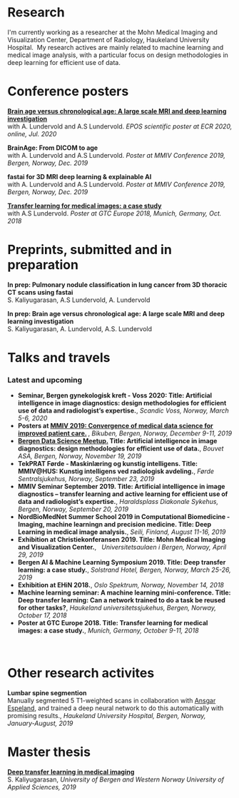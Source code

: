 ---
---

# Research 
I'm currently working as a researcher at the Mohn Medical Imaging and Visualization Center, Department of Radiology, Haukeland University Hospital. 
My research actives are mainly related to machine learning and medical image analysis, with a particular focus on design methodologies in deep learning for efficient use of data.
<br>

# Conference posters  
<a href="https://epos.myesr.org/esr/viewing/index.php?module=viewing_poster&task=&pi=156693"> <b>Brain age versus chronological age: A large scale MRI and deep learning investigation </b></a>
<br>
with A. Lundervold and A.S Lundervold. <i>EPOS scientific poster at ECR 2020, online, Jul. 2020 </i>

<b>BrainAge: From DICOM to age</b>
<br>
with A. Lundervold and A.S Lundervold. <i>Poster at MMIV Conference 2019, Bergen, Norway, Dec. 2019 </i>

<b>fastai for 3D MRI deep learning & explainable AI</b>
<br>
with A. Lundervold and A.S Lundervold. <i>Poster at MMIV Conference 2019, Bergen, Norway, Dec. 2019 </i>

<a href="https://www.nvidia.com/content/dam/en-zz/Solutions/gtc-europe/posters/deep-learning/gtc18eu-research-posters-AIDL_20_EP8136_Satheshkumar_Kaliyugarasan.jpg"> <b>Transfer learning for medical images: a case study </b></a>
<br>
with A.S Lundervold. <i>Poster at GTC Europe 2018, Munich, Germany, Oct. 2018 </i>
<br>

# Preprints, submitted and in preparation
<b>In prep: Pulmonary nodule classification in lung cancer from 3D thoracic CT scans using fastai</b>
<br>
S. Kaliyugarasan, A.S Lundervold, A. Lundervold


<b>In prep: Brain age versus chronological age: A large scale MRI and deep learning investigation</b>
<br>
S. Kaliyugarasan, A. Lundervold, A.S. Lundervold
<br>

# Talks and travels 
### Latest and upcoming
<ul>

<li> 
    <b>Seminar, Bergen gynekologisk kreft - Voss 2020:  Title: Artificial intelligence in image diagnostics: design methodologies for efficient use of data and radiologist’s expertise.</b>, 
    <i>Scandic Voss, Norway, March 5-6, 2020 </i>
</li>

<li> 
    <b>Posters at <a href="https://mmiv.no/conference/"> MMIV 2019: Convergence of medical data science for improved patient care.</a>
</b>, 
    <i> Bikuben, Bergen, Norway, December 9-11, 2019</i>
</li>

<li> 
    <b> <a href="https://www.meetup.com/Bergen-Data-Science-Meetup/events/266379588/"> Bergen Data Science Meetup.</a> Title: Artificial intelligence in image diagnostics: design methodologies for efficient use of data.</b>, 
    <i>Bouvet ASA, Bergen, Norway, November 19, 2019 </i>
</li>

<li> 
    <b>TekPRAT Førde - Maskinlæring og kunstig intelligens. Title: MMIV@HUS: Kunstig intelligens ved radiologisk avdeling.</b>, 
    <i>Førde Sentralsjukehus, Norway, September 23, 2019 </i>
</li>

<li> 
    <b>MMIV Seminar September 2019. Title: Artificial intelligence in image diagnostics – transfer learning and active learning for efficient use of data and radiologist’s expertise.</b>, 
    <i>Haraldsplass Diakonale Sykehus, Bergen, Norway, September 20, 2019 </i>
</li>

<li> 
    <b>NordBioMedNet Summer School 2019 in Computational Biomedicine - Imaging, machine learningn and precision medicine. Title: Deep Learning in medical image analysis.</b>, 
    <i>Seili, Finland, August 11-16, 2019 </i>
</li>

<li> 
     <b>Exhibition at Christiekonferansen 2019. Title: Mohn Medical Imaging and Visualization Center.</b>, 
     <i>Universitetsaulaen i Bergen, Norway, April 29, 2019 </i>
</li>

<li> 
    <b>Bergen AI &amp; Machine Learning Symposium 2019. Title: Deep transfer learning: a case study.</b>, 
    <i>Solstrand Hotel, Bergen, Norway, March 25-26, 2019 </i>
</li>

<li><b>Exhibition at EHiN 2018.</b>, 
    <i>Oslo Spektrum, Norway, November 14, 2018 </i>
</li>

<li> <b>Machine learning seminar: A machine learning mini-conference. Title: Deep transfer learning: Can a network trained to do a task be reused for other tasks?</b>, 
     <i>Haukeland universitetssjukehus, Bergen, Norway, October 17, 2018 </i>
</li>

<li> 
     <b>Poster at GTC Europe 2018. Title: Transfer learning for medical images: a case study.</b>, 
     <i>Munich, Germany, October 9-11, 2018 </i>
</li>
</ul>
<br> 

# Other research activites 
<b>Lumbar spine segmention</b>
<br>
Manually segmented 5 T1-weighted scans in collaboration with <a href="https://www.uib.no/personer/Ansgar.Espeland"> Ansgar Espeland</a>, and trained a deep neural network to do this automatically with promising results., <i>Haukeland University Hospital, Bergen, Norway, January-August, 2019 </i>
<br>

# Master thesis 
<a href="http://bora.uib.no/bitstream/handle/1956/20849/Deep_transfer_learning_in_medical_imaging.pdf"><b>Deep transfer learning in medical imaging</b></a>
<br>
S. Kaliyugarasan, <i>University of Bergen and Western Norway University of Applied Sciences, 2019 </i>
